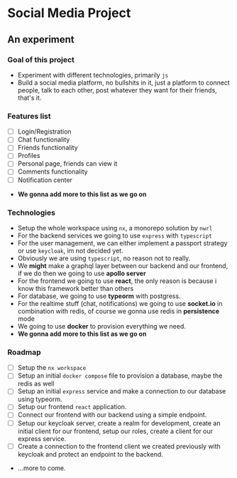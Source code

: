 # Social Media Project

## An experiment

### Goal of this project

- Experiment with different technologies, primarily `js`
- Build a social media platform, no bullshits in it, just a platform to connect people, talk to each other, post whatever they want for their friends, that's it.

### Features list

- [ ] Login/Registration
- [ ] Chat functionality
- [ ] Friends functionality
- [ ] Profiles
- [ ] Personal page, friends can view it
- [ ] Comments functionality
- [ ] Notification center
- **We gonna add more to this list as we go on**

### Technologies

- Setup the whole workspace using `nx`, a monorepo solution by `nwrl`
- For the backend services we going to use `express` with `typescript`
- For the user management, we can either implement a passport strategy or use `keycloak`, im not decided yet.
- Obviously we are using `typescript`, no reason not to really.
- We **might** make a graphql layer between our backend and our frontend, if we do then we going to use **apollo server**
- For the frontend we going to use **react**, the only reason is because i know this framework better than others
- For database, we going to use **typeorm** with postgress.
- For the realtime stuff (chat, notifications) we going to use **socket.io** in combination with redis, of course we gonna use redis in **persistence** mode
- We going to use **docker** to provision everything we need.
- **We gonna add more to this list as we go on**

### Roadmap

- [ ] Setup the `nx workspace`
- [ ] Setup an initial `docker compose` file to provision a database, maybe the redis as well
- [ ] Setup an initial `express` service and make a connection to our database using typeorm.
- [ ] Setup our frontend `react` application.
- [ ] Connect our frontend with our backend using a simple endpoint.
- [ ] Setup our keycloak server, create a realm for development, create an initial client for our frontend, setup our roles, create a client for our express service.
- [ ] Create a connection to the frontend client we created previously with keycloak and protect an endpoint to the backend.
- ...more to come.
